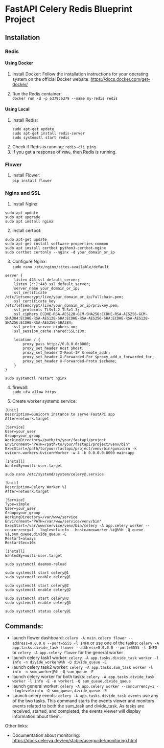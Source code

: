 # FastAPI Celery Redis Blueprint Project

## Installation

### Redis

#### Using Docker

1. Install Docker: Follow the installation instructions for your operating system on the official Docker website: https://docs.docker.com/get-docker/

2. Run the Redis container:  
   `docker run -d -p 6379:6379 --name my-redis redis`
#### Using Local 
1. Install Redis:
    ```
   sudo apt-get update
   sudo apt-get install redis-server
   sudo systemctl start redis
   ```
2. Check if Redis is running: `redis-cli ping`
3. If you get a response of `PONG`, then Redis is running.

### Flower

1. Install Flower:  
`pip install flower`

### Nginx and SSL

1. Install Nginx:
```
sudo apt update  
sudo apt upgrade  
sudo apt install nginx
```

2. Install certbot:
```
sudo apt-get update
sudo apt-get install software-properties-common
sudo apt install certbot python3-certbot-nginx
sudo certbot certonly --nginx -d your_domain_or_ip
```

3. Configure Nginx:  
`sudo nano /etc/nginx/sites-available/default`  
```
server {
    listen 443 ssl default_server;
    listen [::]:443 ssl default_server;
    server_name your_domain_or_ip;
    ssl_certificate /etc/letsencrypt/live/your_domain_or_ip/fullchain.pem;
    ssl_certificate_key /etc/letsencrypt/live/your_domain_or_ip/privkey.pem;
    ssl_protocols TLSv1.2 TLSv1.3;
    ssl_ciphers ECDHE-RSA-AES128-GCM-SHA256:ECDHE-RSA-AES256-GCM-SHA384:ECDHE-RSA-AES128-SHA:ECDHE-RSA-AES256-SHA:ECDHE-RSA-AES128-SHA256:ECDHE-RSA-AES256-SHA384;
    ssl_prefer_server_ciphers on;
    ssl_session_cache shared:SSL:10m;

    location / {
        proxy_pass http://0.0.0.0:8000;
        proxy_set_header Host $host;
        proxy_set_header X-Real-IP $remote_addr;
        proxy_set_header X-Forwarded-For $proxy_add_x_forwarded_for;
        proxy_set_header X-Forwarded-Proto $scheme;
    }
}
```
`sudo systemctl restart nginx
`  

4. firewall:  
`sudo ufw allow https`     

5. Create worker systemd service:  
```
[Unit]
Description=Gunicorn instance to serve FastAPI app
After=network.target

[Service]
User=your_user
Group=your_group
WorkingDirectory=/path/to/your/fastapi/project
Environment="PATH=/path/to/your/fastapi/project/venv/bin"
ExecStart=/path/to/your/fastapi/project/venv/bin/gunicorn -k uvicorn.workers.UvicornWorker -w 4 -b 0.0.0.0:8000 main:app

[Install]
WantedBy=multi-user.target

```
`sudo nano /etc/systemd/system/celery@.service
   `
```
[Unit]
Description=Celery Worker %I
After=network.target

[Service]
Type=simple
User=your_user
Group=your_group
WorkingDirectory=/var/www/service
Environment="PATH=/var/www/service/venv/bin"
ExecStart=/var/www/service/venv/bin/celery -A app.celery worker --concurrency=1 --loglevel=info --hostname=worker-%i@%%h -Q queue-%i,sum_queue,divide_queue -E
Restart=always
RestartSec=10s

[Install]
WantedBy=multi-user.target
```  
```
sudo systemctl daemon-reload

sudo systemctl start celery@1
sudo systemctl enable celery@1

sudo systemctl start celery@2
sudo systemctl enable celery@2

sudo systemctl start celery@3
sudo systemctl enable celery@3

sudo systemctl status celery@1

```  
## Commands:  
* launch flower dashboard: `celery -A main.celery flower --address=0.0.0.0 --port=5555 -l INFO`  or use one of the tasks: 
`celery -A app.tasks.divide_task flower --address=0.0.0.0 --port=5555 -l INFO` or `celery -A app.celery flower` for the general worker
* launch celery task1 worker: `celery -A app.tasks.divide_task worker -l info -n divide_worker@%h -Q divide_queue -E` 
* launch celery task2 worker: `celery -A app.tasks.sum_task worker -l info -n sum_worker@%h -Q sum_queue -E`
* launch celery worker for both tasks: `celery -A app.tasks.divide_task worker -l info -E -n worker1 -Q sum_queue,divide_queue`
* launch general worker: `celery -A app.celery worker --concurrency=1 --loglevel=info -Q sum_queue,divide_queue -E`
* Launch celery events: `celery -A app.tasks.divide_task events`  use any of the two tasks. This command starts the events viewer and monitors events related to both the sum_task and divide_task. As tasks are received, started, and completed, the events viewer will display information about them.

Other links:
* Documentation about monitoring: https://docs.celeryq.dev/en/stable/userguide/monitoring.html